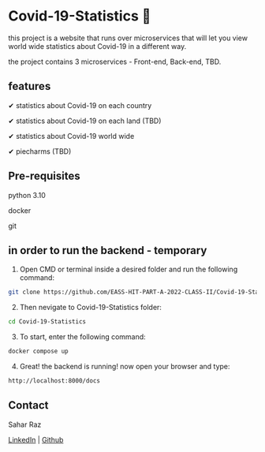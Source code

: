 # Covid-19-Statistics 🤢 #

this project is a website that runs over microservices that will let you view 
world wide statistics about Covid-19 in a different way.

the project contains 3 microservices - Front-end, Back-end, TBD.

## features ##

✔ statistics about Covid-19 on each country

✔ statistics about Covid-19 on each land (TBD)

✔ statistics about Covid-19 world wide

✔ piecharms (TBD)

## Pre-requisites ##

python 3.10

docker

git

## in order to run the backend - temporary ##

1. Open CMD or terminal inside a desired folder and run the following command:

``` bash
git clone https://github.com/EASS-HIT-PART-A-2022-CLASS-II/Covid-19-Statistics.git
```

2. Then nevigate to Covid-19-Statistics folder:
```bash
cd Covid-19-Statistics
```

3. To start, enter the following command:
```bash
docker compose up
```
4. Great! the backend is running! now open your browser and type:
```bash
http://localhost:8000/docs
```  

## Contact
Sahar Raz

[LinkedIn](https://www.linkedin.com/in/sahar-raz-62bbb2120/) | [Github](https://github.com/SaharRaz)
